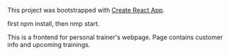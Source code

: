 This project was bootstrapped with [Create React App](https://github.com/facebook/create-react-app).

first npm install, then nmp start.

This is a frontend for personal trainer's webpage. Page contains customer info and upcoming trainings.

